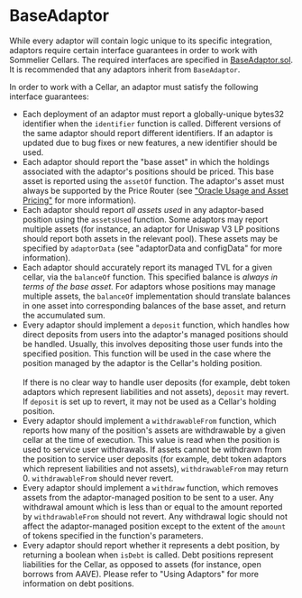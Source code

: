 # BaseAdaptor

While every adaptor will contain logic unique to its specific integration, adaptors require certain interface guarantees in order to work with Sommelier Cellars. The required interfaces are specified in [BaseAdaptor.sol](https://github.com/PeggyJV/cellar-contracts/blob/main/src/modules/adaptors/BaseAdaptor.sol). It is recommended that any adaptors inherit from `BaseAdaptor`.

In order to work with a Cellar, an adaptor must satisfy the following interface guarantees:

* Each deployment of an adaptor must report a globally-unique bytes32 identifier when the `identifier` function is called. Different versions of the same adaptor should report different identifiers. If an adaptor is updated due to bug fixes or new features, a new identifier should be used.
* Each adaptor should report the "base asset" in which the holdings associated with the adaptor's positions should be priced. This base asset is reported using the `assetOf` function. The adaptor's asset must always be supported by the Price Router (see ["Oracle Usage and Asset Pricing"](https://app.gitbook.com/o/4atpZ4Rl0cQ7Zflpk08d/s/gTlidpvGOM2ZKa8GDX86/\~/changes/9/smart-contracts/advanced-smart-contracts/pricerouter-details/oracle-usage-and-asset-pricing) for more information).
* Each adaptor should report _all assets used_ in any adaptor-based position using the `assetsUsed` function. Some adaptors may report multiple assets (for instance, an adaptor for Uniswap V3 LP positions should report both assets in the relevant pool). These assets may be specified by `adaptorData` (see "adaptorData and configData" for more information).
* Each adaptor should accurately report its managed TVL for a given cellar, via the `balanceOf` function. This specified balance is _always in terms of the base asset._ For adaptors whose positions may manage multiple assets, the `balanceOf` implementation should translate balances in one asset into corresponding balances of the base asset, and return the accumulated sum.
* Every adaptor should implement a `deposit` function, which handles how direct deposits from users into the adaptor's managed positions should be handled. Usually, this involves depositing those user funds into the specified position. This function will be used in the case where the position managed by the adaptor is the Cellar's holding position.\
  \
  If there is no clear way to handle user deposits (for example, debt token adaptors which represent liabilities and not assets), `deposit` may revert. If `deposit` is set up to revert, it may not be used as a Cellar's holding position.
* Every adaptor should implement a `withdrawableFrom` function, which reports how many of the position's assets are withdrawable by a given cellar at the time of execution. This value is read when the position is used to service user withdrawals. If assets cannot be withdrawn from the position to service user deposits (for example, debt token adaptors which represent liabilities and not assets), `withdrawableFrom` may return 0. `withdrawableFrom` should never revert.
* Every adaptor should implement a `withdraw` function, which removes assets from the adaptor-managed position to be sent to a user. Any withdrawal amount which is less than or equal to the amount reported by `withdrawableFrom` should not revert. Any withdrawal logic should not affect the adaptor-managed position except to the extent of the `amount` of tokens specified in the function's parameters.
* Every adaptor should report whether it represents a debt position, by returning a boolean when `isDebt` is called. Debt positions represent liabilities for the Cellar, as opposed to assets (for instance, open borrows from AAVE). Please refer to "Using Adaptors" for more information on debt positions.
